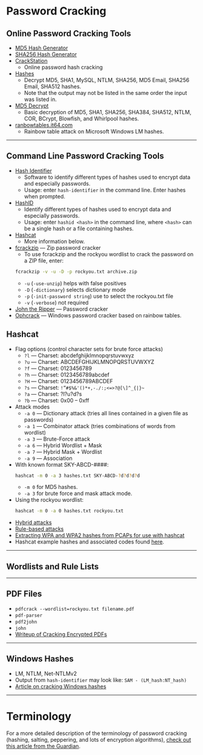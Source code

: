 # Password Cracking

## Online Password Cracking Tools
- [MD5 Hash Generator](https://www.md5hashgenerator.com/)
- [SHA256 Hash Generator](https://emn178.github.io/online-tools/sha256.html)
- [CrackStation](https://crackstation.net/) 
  - Online password hash cracking
- [Hashes](https://hashes.com/en/decrypt/hash) 
  - Decrypt MD5, SHA1, MySQL, NTLM, SHA256, MD5 Email, SHA256 Email, SHA512 hashes.
  - Note that the output may not be listed in the same order the input was listed in.
- [MD5 Decrypt](https://md5decrypt.net/en/)
  - Basic decryption of MD5, SHA1, SHA256, SHA384, SHA512, NTLM, COR, BCrypt, Blowfish, and Whirlpool hashes.
- [ranbowtables.it64.com](http://rainbowtables.it64.com/)
  - Rainbow table attack on Microsoft Windows LM hashes. 
  
---

## Command Line Password Cracking Tools
- [Hash Identifier](https://www.kali.org/tools/hash-identifier/)
  - Software to identify different types of hashes used to encrypt data and especially passwords. 
  - Usage: enter `hash-identifier` in the command line. Enter hashes when prompted.
- [HashID](https://www.kali.org/tools/hashid/)
  - Identify different types of hashes used to encrypt data and especially passwords.
  - Usage: enter `hashid <hash>` in the command line, where `<hash>` can be a single hash or a file containing hashes.
- [Hashcat](https://hashcat.net/wiki/)
  - More information below.
- [fcrackzip](https://www.kali.org/tools/fcrackzip/) — Zip password cracker
  - To use fcrackzip and the rockyou wordlist to crack the password on a ZIP file, enter: 
  ```bash
  fcrackzip -v -u -D -p rockyou.txt archive.zip
  ```
    - `-u` (`-use-unzip`) helps with false positives
    - `-D` (`-dictionary`) selects dictionary mode
    - `-p` (`-init-password string`) use to select the rockyou.txt file
    - `-v` (`-verbose`) not required
- [John the Ripper](https://www.openwall.com/john/) — Password cracker
- [Ophcrack](https://ophcrack.sourceforge.io/) — Windows password cracker based on rainbow tables.
  

## Hashcat
- Flag options (control character sets for brute force attacks)
  - `?l` — Charset: abcdefghijklmnopqrstuvwxyz
  - `?u` — Charset: ABCDEFGHIJKLMNOPQRSTUVWXYZ
  - `?f` — Charset: 0123456789
  - `?h` — Charset: 0123456789abcdef
  - `?H` — Charset: 0123456789ABCDEF
  - `?s` — Charset: `!”#$%&'()*+,-./:;<=>?@[\]^_{|}~`
  - `?a` — Charset: ?l?u?d?s
  - `?b` — Charset: 0x00 – 0xff
- Attack modes
  - `-a 0` — Dictionary attack (tries all lines contained in a given file as passwords)
  - `-a 1` — Combinator attack (tries combinations of words from wordlist)
  - `-a 3` — Brute-Force attack 
  - `-a 6` — Hybrid Wordlist + Mask
  - `-a 7` — Hybrid Mask + Wordlist
  - `-a 9` — Association 
- With known format SKY-ABCD-####:
  ```bash
  hashcat -m 0 -a 3 hashes.txt SKY-ABCD-?d?d?d?d
  ```
  - `-m 0` for MD5 hashes.
  - `-a 3` for brute force and mask attack mode.
- Using the rockyou wordlist:
  ```bash
  hashcat -m 0 -a 0 hashes.txt rockyou.txt
  ```
- [Hybrid attacks](https://hashcat.net/wiki/doku.php?id=hybrid_attack)
- [Rule-based attacks](https://hashcat.net/wiki/doku.php?id=rule_based_attack)
- [Extracting WPA and WPA2 hashes from PCAPs for use with hashcat](https://hashcat.net/wiki/doku.php?id=hccapx)
- Hashcat example hashes and associated codes found [here](https://hashcat.net/wiki/doku.php?id=example_hashes).

---

## Wordlists and Rule Lists

---

## PDF Files
- `pdfcrack --wordlist=rockyou.txt filename.pdf`
- `pdf-parser`
- `pdf2john`
- `john`
- [Writeup of Cracking Encrypted PDFs](https://blog.didierstevens.com/2017/12/26/cracking-encrypted-pdfs-part-1/)

---

## Windows Hashes 
  - LM, NTLM, Net-NTLMv2
  - Output from `hash-identifier` may look like: `SAM - (LM_hash:NT_hash)`
  - [Article on cracking Windows hashes](https://medium.com/@petergombos/lm-ntlm-net-ntlmv2-oh-my-a9b235c58ed4)

---

# Terminology

For a more detailed description of the terminology of password cracking (hashing, salting, peppering, and lots of encryption algorithms), [check out this article from the Guardian](https://www.theguardian.com/technology/2016/dec/15/passwords-hacking-hashing-salting-sha-2).
